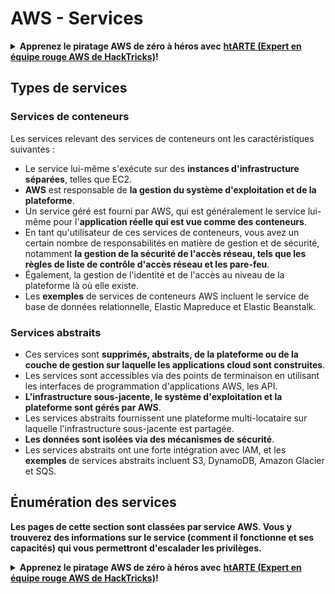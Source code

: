 # AWS - Services

<details>

<summary><strong>Apprenez le piratage AWS de zéro à héros avec</strong> <a href="https://training.hacktricks.xyz/courses/arte"><strong>htARTE (Expert en équipe rouge AWS de HackTricks)</strong></a><strong>!</strong></summary>

Autres façons de soutenir HackTricks :

* Si vous souhaitez voir votre **entreprise annoncée dans HackTricks** ou **télécharger HackTricks en PDF**, consultez les [**PLANS D'ABONNEMENT**](https://github.com/sponsors/carlospolop) !
* Obtenez le [**swag officiel PEASS & HackTricks**](https://peass.creator-spring.com)
* Découvrez [**La famille PEASS**](https://opensea.io/collection/the-peass-family), notre collection exclusive de [**NFT**](https://opensea.io/collection/the-peass-family)
* **Rejoignez le** 💬 [**groupe Discord**](https://discord.gg/hRep4RUj7f) ou le [**groupe Telegram**](https://t.me/peass) ou **suivez-nous** sur **Twitter** 🐦 [**@hacktricks\_live**](https://twitter.com/hacktricks\_live)**.**
* **Partagez vos astuces de piratage en soumettant des PR aux** [**HackTricks**](https://github.com/carlospolop/hacktricks) et [**HackTricks Cloud**](https://github.com/carlospolop/hacktricks-cloud) dépôts GitHub.

</details>

## Types de services

### Services de conteneurs

Les services relevant des services de conteneurs ont les caractéristiques suivantes :

* Le service lui-même s'exécute sur des **instances d'infrastructure séparées**, telles que EC2.
* **AWS** est responsable de **la gestion du système d'exploitation et de la plateforme**.
* Un service géré est fourni par AWS, qui est généralement le service lui-même pour l'**application réelle qui est vue comme des conteneurs**.
* En tant qu'utilisateur de ces services de conteneurs, vous avez un certain nombre de responsabilités en matière de gestion et de sécurité, notamment **la gestion de la sécurité de l'accès réseau, tels que les règles de liste de contrôle d'accès réseau et les pare-feu**.
* Également, la gestion de l'identité et de l'accès au niveau de la plateforme là où elle existe.
* Les **exemples** de services de conteneurs AWS incluent le service de base de données relationnelle, Elastic Mapreduce et Elastic Beanstalk.

### Services abstraits

* Ces services sont **supprimés, abstraits, de la plateforme ou de la couche de gestion sur laquelle les applications cloud sont construites**.
* Les services sont accessibles via des points de terminaison en utilisant les interfaces de programmation d'applications AWS, les API.
* **L'infrastructure sous-jacente, le système d'exploitation et la plateforme sont gérés par AWS**.
* Les services abstraits fournissent une plateforme multi-locataire sur laquelle l'infrastructure sous-jacente est partagée.
* **Les données sont isolées via des mécanismes de sécurité**.
* Les services abstraits ont une forte intégration avec IAM, et les **exemples** de services abstraits incluent S3, DynamoDB, Amazon Glacier et SQS.

## Énumération des services

**Les pages de cette section sont classées par service AWS. Vous y trouverez des informations sur le service (comment il fonctionne et ses capacités) qui vous permettront d'escalader les privilèges.**

<details>

<summary><strong>Apprenez le piratage AWS de zéro à héros avec</strong> <a href="https://training.hacktricks.xyz/courses/arte"><strong>htARTE (Expert en équipe rouge AWS de HackTricks)</strong></a><strong>!</strong></summary>

Autres façons de soutenir HackTricks :

* Si vous souhaitez voir votre **entreprise annoncée dans HackTricks** ou **télécharger HackTricks en PDF**, consultez les [**PLANS D'ABONNEMENT**](https://github.com/sponsors/carlospolop) !
* Obtenez le [**swag officiel PEASS & HackTricks**](https://peass.creator-spring.com)
* Découvrez [**La famille PEASS**](https://opensea.io/collection/the-peass-family), notre collection exclusive de [**NFT**](https://opensea.io/collection/the-peass-family)
* **Rejoignez le** 💬 [**groupe Discord**](https://discord.gg/hRep4RUj7f) ou le [**groupe Telegram**](https://t.me/peass) ou **suivez-nous** sur **Twitter** 🐦 [**@hacktricks\_live**](https://twitter.com/hacktricks\_live)**.**
* **Partagez vos astuces de piratage en soumettant des PR aux** [**HackTricks**](https://github.com/carlospolop/hacktricks) et [**HackTricks Cloud**](https://github.com/carlospolop/hacktricks-cloud) dépôts GitHub.

</details>
